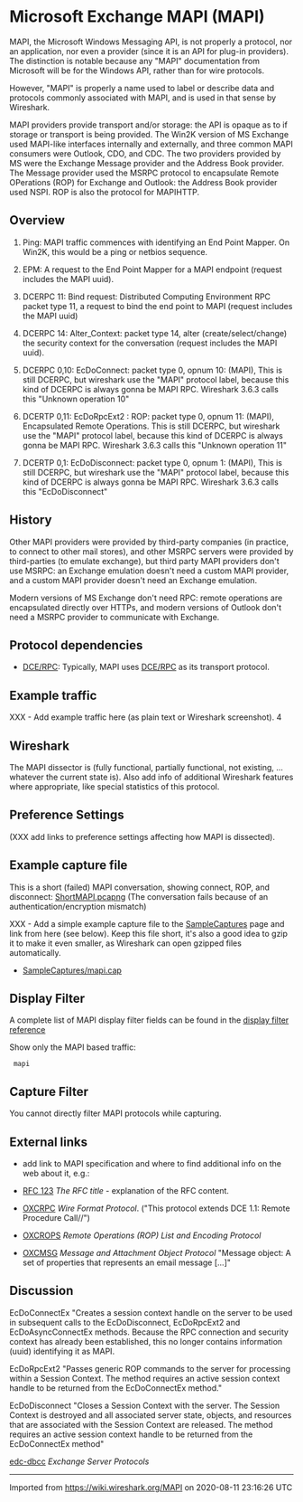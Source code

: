 # Microsoft Exchange MAPI (MAPI)

MAPI, the Microsoft Windows Messaging API, is not properly a protocol, nor an application, nor even a provider (since it is an API for plug-in providers). The distinction is notable because any "MAPI" documentation from Microsoft will be for the Windows API, rather than for wire protocols.

However, "MAPI" is properly a name used to label or describe data and protocols commonly associated with MAPI, and is used in that sense by Wireshark. 

MAPI providers provide transport and/or storage: the API is opaque as to if storage or transport is being provided. The Win2K version of MS Exchange used MAPI-like interfaces internally and externally, and three common MAPI consumers were Outlook, CDO, and CDC. The two providers provided by MS were the Exchange Message provider and the Address Book provider. The Message provider used the MSRPC protocol to encapsulate Remote OPerations (ROP) for Exchange and Outlook: the Address Book provider used NSPI. ROP is also the protocol for MAPIHTTP.


## Overview

1) Ping: MAPI traffic commences with identifying an End Point Mapper. On Win2K, this would be a ping or netbios sequence.

2) EPM: A request to the End Point Mapper for a MAPI endpoint (request includes the MAPI uuid).

3) DCERPC 11: Bind request: Distributed Computing Environment RPC packet type 11, a request to bind the end point to MAPI (request includes the MAPI uuid)

4) DCERPC 14: Alter_Context: packet type 14, alter (create/select/change) the security context for the conversation (request includes the MAPI uuid). 

5) DCERPC 0,10: EcDoConnect: packet type 0, opnum 10: (MAPI),
    This is still DCERPC, but wireshark use the "MAPI" protocol label, because this kind of DCERPC is always gonna be MAPI RPC. Wireshark 3.6.3 calls this "Unknown operation 10"

6) DCERTP 0,11: EcDoRpcExt2 : ROP: packet type 0, opnum 11: (MAPI),
    Encapsulated Remote Operations.
    This is still DCERPC, but wireshark use the "MAPI" protocol label, because this kind of DCERPC is always gonna be MAPI RPC. Wireshark 3.6.3 calls this "Unknown operation 11"

7) DCERTP 0,1: EcDoDisconnect: packet type 0, opnum 1: (MAPI),
    This is still DCERPC, but wireshark use the "MAPI" protocol label, because this kind of DCERPC is always gonna be MAPI RPC. Wireshark 3.6.3 calls this "EcDoDisconnect"


## History

Other MAPI providers were provided by third-party companies (in practice, to connect to other mail stores), and other MSRPC servers were provided by third-parties (to emulate exchange), but third party MAPI providers don't use MSRPC: an Exchange emulation doesn't need a custom MAPI provider, and a custom MAPI provider doesn't need an Exchange emulation.

Modern versions of MS Exchange don't need RPC: remote operations are encapsulated directly over HTTPs, and modern versions of Outlook don't need a MSRPC provider to communicate with Exchange.

## Protocol dependencies

  - [DCE/RPC](/DCE/RPC): Typically, MAPI uses [DCE/RPC](/DCE/RPC) as its transport protocol.

## Example traffic

XXX - Add example traffic here (as plain text or Wireshark screenshot).
4
## Wireshark

The MAPI dissector is (fully functional, partially functional, not existing, ... whatever the current state is). Also add info of additional Wireshark features where appropriate, like special statistics of this protocol.

## Preference Settings

(XXX add links to preference settings affecting how MAPI is dissected).

## Example capture file
This is a short (failed) MAPI conversation, showing connect, ROP, and disconnect:
[ShortMAPI.pcapng](uploads/53dc45c557cf877642381b8e9b964671/ShortMAPI.pcapng)
(The conversation fails because of an authentication/encryption mismatch)


XXX - Add a simple example capture file to the [SampleCaptures](/SampleCaptures) page and link from here (see below). Keep this file short, it's also a good idea to gzip it to make it even smaller, as Wireshark can open gzipped files automatically.

  - [SampleCaptures/mapi.cap](uploads/__moin_import__/attachments/SampleCaptures/mapi.cap)


## Display Filter

A complete list of MAPI display filter fields can be found in the [display filter reference](http://www.wireshark.org/docs/dfref/m/mapi.html)

Show only the MAPI based traffic:

``` 
 mapi 
```

## Capture Filter

You cannot directly filter MAPI protocols while capturing.

## External links

  - add link to MAPI specification and where to find additional info on the web about it, e.g.:

  - [RFC 123](http://www.ietf.org/rfc/rfc123.txt) *The RFC title* - explanation of the RFC content.

  - [OXCRPC](https://interoperability.blob.core.windows.net/files/MS-OXCRPC/%5bMS-OXCRPC%5d.pdf) *Wire Format Protocol*. ("This protocol 
extends DCE 1.1: Remote Procedure Call//") 

  - [OXCROPS](https://interoperability.blob.core.windows.net/files/MS-OXCROPS/%5bMS-OXCROPS%5d.pdf) *Remote Operations (ROP) List and Encoding Protocol*

  - [OXCMSG](https://interoperability.blob.core.windows.net/files/MS-OXCMSG/%5bMS-OXCMSG%5d.pdf) *Message and Attachment Object Protocol*
"Message object: A set of properties that represents an email message [...]"

## Discussion

EcDoConnectEx "Creates a session context handle on the server to be used in subsequent calls to the EcDoDisconnect, EcDoRpcExt2 and EcDoAsyncConnectEx methods. Because the RPC connection and security context has already been established, this no longer contains information (uuid) identifying it as MAPI.

EcDoRpcExt2 "Passes generic ROP commands to the server for processing within a Session Context. The method requires an active session context handle to be returned from the EcDoConnectEx method."

EcDoDisconnect "Closes a Session Context with the server. The Session Context is destroyed and all associated server state, objects, and resources that are associated with the Session Context are released. The method requires an active session context handle to be returned from the EcDoConnectEx method"

[edc-dbcc](https://docs.microsoft.com/en-us/openspecs/exchange_server_protocols/ms-oxcrpc/29977edc-dbcc-48c3-891f-bdd8199b1dc5) *Exchange Server Protocols*

---

Imported from https://wiki.wireshark.org/MAPI on 2020-08-11 23:16:26 UTC
